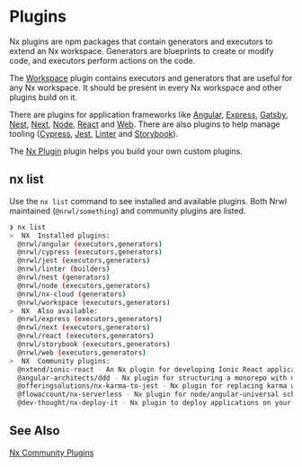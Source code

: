 # Plugins

Nx plugins are npm packages that contain generators and executors to extend an Nx workspace. Generators are blueprints to create or modify code, and executors perform actions on the code.

The [Workspace](/{{framework}}/workspace/nrwl-workspace-overview) plugin contains executors and generators that are useful for any Nx workspace. It should be present in every Nx workspace and other plugins build on it.

There are plugins for application frameworks like [Angular](/{{framework}}/angular/overview), [Express](/{{framework}}/express/overview), [Gatsby](/{{framework}}/gatsby/overview), [Nest](/{{framework}}/nest/overview), [Next](/{{framework}}/next/overview), [Node](/{{framework}}/node/overview), [React](/{{framework}}/react/overview) and [Web](/{{framework}}/web/overview). There are also plugins to help manage tooling ([Cypress](/{{framework}}/cypress/overview), [Jest](/{{framework}}/jest/overview), [Linter](/{{framework}}/linter/eslint) and [Storybook](/{{framework}}/storybook/overview)).

The [Nx Plugin](/{{framework}}/nx-plugin/overview) plugin helps you build your own custom plugins.

## nx list

Use the `nx list` command to see installed and available plugins. Both Nrwl maintained (`@nrwl/something`) and community plugins are listed.

```bash
❯ nx list
>  NX  Installed plugins:
  @nrwl/angular (executors,generators)
  @nrwl/cypress (executors,generators)
  @nrwl/jest (executors,generators)
  @nrwl/linter (builders)
  @nrwl/nest (generators)
  @nrwl/node (executors,generators)
  @nrwl/nx-cloud (generators)
  @nrwl/workspace (executors,generators)
>  NX  Also available:
  @nrwl/express (executors,generators)
  @nrwl/next (executors,generators)
  @nrwl/react (executors,generators)
  @nrwl/storybook (executors,generators)
  @nrwl/web (executors,generators)
>  NX  Community plugins:
  @nxtend/ionic-react - An Nx plugin for developing Ionic React applications and libraries
  @angular-architects/ddd - Nx plugin for structuring a monorepo with domains and layers
  @offeringsolutions/nx-karma-to-jest - Nx plugin for replacing karma with jest in an Nx workspace
  @flowaccount/nx-serverless - Nx plugin for node/angular-universal schematics and deployment builders in an Nx workspace
  @dev-thought/nx-deploy-it - Nx plugin to deploy applications on your favorite cloud provider
```

## See Also

[Nx Community Plugins](/nx-community)
